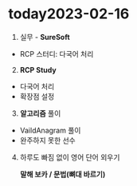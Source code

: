 # today2023-02-16
1. 실무 - **SureSoft**

- RCP 스터디: 다국어 처리

2. **RCP Study**
- 다국어 처리
- 확장점 설정

3. **알고리즘** 풀이
- VaildAnagram 풀이
- 완주하지 못한 선수

4. 하루도 빠짐 없이 영어 단어 외우기
    
     **말해 보카 / 문법(뼈대 바르기)**
